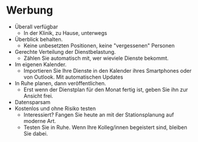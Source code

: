 # Werbung

- Überall verfügbar
  - In der Klinik, zu Hause, unterwegs
- Überblick behalten.
  - Keine unbesetzten Positionen, keine "vergessenen" Personen
- Gerechte Verteilung der Dienstbelastung.
  - Zählen Sie automatisch mit, wer wieviele Dienste bekommt.
- Im eigenen Kalender.
  - Importieren Sie Ihre Dienste in den Kalender ihres Smartphones oder von Outlook. Mit automatischen Updates
- In Ruhe planen, dann veröffentlichen.
  - Erst wenn der Dienstplan für den Monat fertig ist, geben Sie ihn zur Ansicht frei.
- Datensparsam
- Kostenlos und ohne Risiko testen
  - Interessiert? Fangen Sie heute an mit der Stationsplanung auf moderne Art.
  - Testen Sie in Ruhe. Wenn Ihre Kolleg/innen begeistert sind, bleiben Sie dabei.
